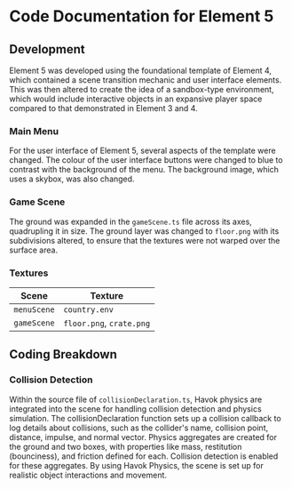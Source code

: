 # Code Documentation for Element 5

## Development
Element 5 was developed using the foundational template of Element 4, which contained a scene transition mechanic and user interface elements. This was then altered to create the idea of a sandbox-type environment, which would include interactive objects in an expansive player space compared to that demonstrated in Element 3 and 4.

### Main Menu

For the user interface of Element 5, several aspects of the template were changed. The colour of the user interface buttons were changed to blue to contrast with the background of the menu. The background image, which uses a skybox, was also changed.


### Game Scene

The ground was expanded in the ```gameScene.ts``` file across its axes, quadrupling it in size. The ground layer was changed to ```floor.png``` with its subdivisions altered, to ensure that the textures were not warped over the surface area.

### Textures

| Scene       | Texture     |
| ----------- | ----------- |
| ```menuScene```   | ```country.env```|
| ```gameScene```   | ```floor.png```, ```crate.png```|

## Coding Breakdown

### Collision Detection

Within the source file of ```collisionDeclaration.ts```, Havok physics are integrated into the scene for handling collision detection and physics simulation. The collisionDeclaration function sets up a collision callback to log details about collisions, such as the collider's name, collision point, distance, impulse, and normal vector. Physics aggregates are created for the ground and two boxes, with properties like mass, restitution (bounciness), and friction defined for each. Collision detection is enabled for these aggregates. By using Havok Physics, the scene is set up for realistic object interactions and movement.